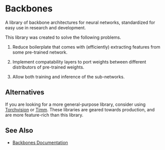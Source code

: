 Backbones
=========
A library of backbone architectures for neural networks, standardized for easy
use in research and development.

This library was created to solve the following problems.

1. Reduce boilerplate that comes with (efficiently) extracting features from
    some pre-trained network.

2. Implement compatability layers to port weights between different distributors
    of pre-trained weights.

3. Allow both training and inference of the sub-networks.

Alternatives
------------
If you are looking for a more general-purpose library, consider using
[Torchvision](https://pytorch.org/docs/stable/torchvision/index.html) or
[Timm](https://github.com/huggingface/timm). These libraries are geared towards
production, and are more feature-rich than this library. 

See Also
--------
- [Backbones Documentation](https://gh.khws.io/backbones)
